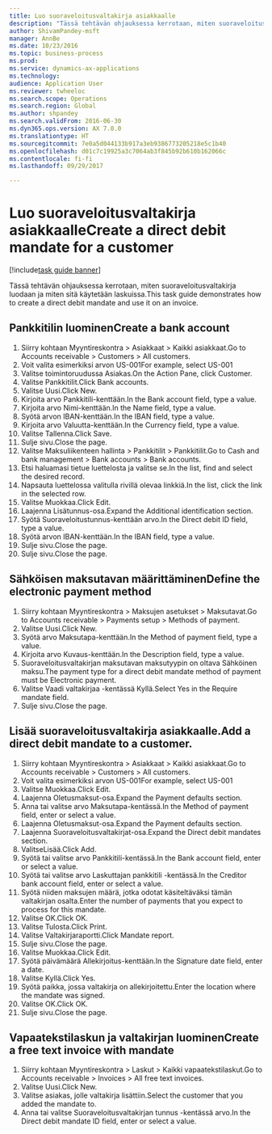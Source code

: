 ```yaml
--- 
title: Luo suoraveloitusvaltakirja asiakkaalle
description: "Tässä tehtävän ohjauksessa kerrotaan, miten suoraveloitusvaltakirja luodaan ja miten sitä käytetään laskuissa."
author: ShivamPandey-msft
manager: AnnBe
ms.date: 10/23/2016
ms.topic: business-process
ms.prod: 
ms.service: dynamics-ax-applications
ms.technology: 
audience: Application User
ms.reviewer: twheeloc
ms.search.scope: Operations
ms.search.region: Global
ms.author: shpandey
ms.search.validFrom: 2016-06-30
ms.dyn365.ops.version: AX 7.0.0
ms.translationtype: HT
ms.sourcegitcommit: 7e0a5d044133b917a3eb9386773205218e5c1b40
ms.openlocfilehash: d01c7c19925a3c7064ab3f845b92b610b162066c
ms.contentlocale: fi-fi
ms.lasthandoff: 09/29/2017

---
```

# <a name="create-a-direct-debit-mandate-for-a-customer"></a><span data-ttu-id="e1f6f-103">Luo suoraveloitusvaltakirja asiakkaalle</span><span class="sxs-lookup"><span data-stu-id="e1f6f-103">Create a direct debit mandate for a customer</span></span>

[!include[task guide banner](../../includes/task-guide-banner.md)]

<span data-ttu-id="e1f6f-104">Tässä tehtävän ohjauksessa kerrotaan, miten suoraveloitusvaltakirja luodaan ja miten sitä käytetään laskuissa.</span><span class="sxs-lookup"><span data-stu-id="e1f6f-104">This task guide demonstrates how to create a direct debit mandate and use it on an invoice.</span></span>


## <a name="create-a-bank-account"></a><span data-ttu-id="e1f6f-105">Pankkitilin luominen</span><span class="sxs-lookup"><span data-stu-id="e1f6f-105">Create a bank account</span></span>
1. <span data-ttu-id="e1f6f-106">Siirry kohtaan Myyntireskontra > Asiakkaat > Kaikki asiakkaat.</span><span class="sxs-lookup"><span data-stu-id="e1f6f-106">Go to Accounts receivable > Customers > All customers.</span></span>
2. <span data-ttu-id="e1f6f-107">Voit valita esimerkiksi arvon US-001</span><span class="sxs-lookup"><span data-stu-id="e1f6f-107">For example, select US-001</span></span>
3. <span data-ttu-id="e1f6f-108">Valitse toimintoruudussa Asiakas.</span><span class="sxs-lookup"><span data-stu-id="e1f6f-108">On the Action Pane, click Customer.</span></span>
4. <span data-ttu-id="e1f6f-109">Valitse Pankkitilit.</span><span class="sxs-lookup"><span data-stu-id="e1f6f-109">Click Bank accounts.</span></span>
5. <span data-ttu-id="e1f6f-110">Valitse Uusi.</span><span class="sxs-lookup"><span data-stu-id="e1f6f-110">Click New.</span></span>
6. <span data-ttu-id="e1f6f-111">Kirjoita arvo Pankkitili-kenttään.</span><span class="sxs-lookup"><span data-stu-id="e1f6f-111">In the Bank account field, type a value.</span></span>
7. <span data-ttu-id="e1f6f-112">Kirjoita arvo Nimi-kenttään.</span><span class="sxs-lookup"><span data-stu-id="e1f6f-112">In the Name field, type a value.</span></span>
8. <span data-ttu-id="e1f6f-113">Syötä arvon IBAN-kenttään.</span><span class="sxs-lookup"><span data-stu-id="e1f6f-113">In the IBAN field, type a value.</span></span>
9. <span data-ttu-id="e1f6f-114">Kirjoita arvo Valuutta-kenttään.</span><span class="sxs-lookup"><span data-stu-id="e1f6f-114">In the Currency field, type a value.</span></span>
10. <span data-ttu-id="e1f6f-115">Valitse Tallenna.</span><span class="sxs-lookup"><span data-stu-id="e1f6f-115">Click Save.</span></span>
11. <span data-ttu-id="e1f6f-116">Sulje sivu.</span><span class="sxs-lookup"><span data-stu-id="e1f6f-116">Close the page.</span></span>
12. <span data-ttu-id="e1f6f-117">Valitse Maksuliikenteen hallinta > Pankkitilit > Pankkitilit.</span><span class="sxs-lookup"><span data-stu-id="e1f6f-117">Go to Cash and bank management > Bank accounts > Bank accounts.</span></span>
13. <span data-ttu-id="e1f6f-118">Etsi haluamasi tietue luettelosta ja valitse se.</span><span class="sxs-lookup"><span data-stu-id="e1f6f-118">In the list, find and select the desired record.</span></span>
14. <span data-ttu-id="e1f6f-119">Napsauta luettelossa valitulla rivillä olevaa linkkiä.</span><span class="sxs-lookup"><span data-stu-id="e1f6f-119">In the list, click the link in the selected row.</span></span>
15. <span data-ttu-id="e1f6f-120">Valitse Muokkaa.</span><span class="sxs-lookup"><span data-stu-id="e1f6f-120">Click Edit.</span></span>
16. <span data-ttu-id="e1f6f-121">Laajenna Lisätunnus-osa.</span><span class="sxs-lookup"><span data-stu-id="e1f6f-121">Expand the Additional identification section.</span></span>
17. <span data-ttu-id="e1f6f-122">Syötä Suoraveloitustunnus-kenttään arvo.</span><span class="sxs-lookup"><span data-stu-id="e1f6f-122">In the Direct debit ID field, type a value.</span></span>
18. <span data-ttu-id="e1f6f-123">Syötä arvon IBAN-kenttään.</span><span class="sxs-lookup"><span data-stu-id="e1f6f-123">In the IBAN field, type a value.</span></span>
19. <span data-ttu-id="e1f6f-124">Sulje sivu.</span><span class="sxs-lookup"><span data-stu-id="e1f6f-124">Close the page.</span></span>
20. <span data-ttu-id="e1f6f-125">Sulje sivu.</span><span class="sxs-lookup"><span data-stu-id="e1f6f-125">Close the page.</span></span>

## <a name="define-the-electronic-payment-method"></a><span data-ttu-id="e1f6f-126">Sähköisen maksutavan määrittäminen</span><span class="sxs-lookup"><span data-stu-id="e1f6f-126">Define the electronic payment method</span></span>
1. <span data-ttu-id="e1f6f-127">Siirry kohtaan Myyntireskontra > Maksujen asetukset > Maksutavat.</span><span class="sxs-lookup"><span data-stu-id="e1f6f-127">Go to Accounts receivable > Payments setup > Methods of payment.</span></span>
2. <span data-ttu-id="e1f6f-128">Valitse Uusi.</span><span class="sxs-lookup"><span data-stu-id="e1f6f-128">Click New.</span></span>
3. <span data-ttu-id="e1f6f-129">Syötä arvo Maksutapa-kenttään.</span><span class="sxs-lookup"><span data-stu-id="e1f6f-129">In the Method of payment field, type a value.</span></span>
4. <span data-ttu-id="e1f6f-130">Kirjoita arvo Kuvaus-kenttään.</span><span class="sxs-lookup"><span data-stu-id="e1f6f-130">In the Description field, type a value.</span></span>
5. <span data-ttu-id="e1f6f-131">Suoraveloitusvaltakirjan maksutavan maksutyypin on oltava Sähköinen maksu.</span><span class="sxs-lookup"><span data-stu-id="e1f6f-131">The payment type for a direct debit mandate method of payment must be Electronic payment.</span></span>
6. <span data-ttu-id="e1f6f-132">Valitse Vaadi valtakirjaa -kentässä Kyllä.</span><span class="sxs-lookup"><span data-stu-id="e1f6f-132">Select Yes in the Require mandate field.</span></span>
7. <span data-ttu-id="e1f6f-133">Sulje sivu.</span><span class="sxs-lookup"><span data-stu-id="e1f6f-133">Close the page.</span></span>

## <a name="add-a-direct-debit-mandate-to-a-customer"></a><span data-ttu-id="e1f6f-134">Lisää suoraveloitusvaltakirja asiakkaalle.</span><span class="sxs-lookup"><span data-stu-id="e1f6f-134">Add a direct debit mandate to a customer.</span></span>
1. <span data-ttu-id="e1f6f-135">Siirry kohtaan Myyntireskontra > Asiakkaat > Kaikki asiakkaat.</span><span class="sxs-lookup"><span data-stu-id="e1f6f-135">Go to Accounts receivable > Customers > All customers.</span></span>
2. <span data-ttu-id="e1f6f-136">Voit valita esimerkiksi arvon US-001</span><span class="sxs-lookup"><span data-stu-id="e1f6f-136">For example, select US-001</span></span>
3. <span data-ttu-id="e1f6f-137">Valitse Muokkaa.</span><span class="sxs-lookup"><span data-stu-id="e1f6f-137">Click Edit.</span></span>
4. <span data-ttu-id="e1f6f-138">Laajenna Oletusmaksut-osa.</span><span class="sxs-lookup"><span data-stu-id="e1f6f-138">Expand the Payment defaults section.</span></span>
5. <span data-ttu-id="e1f6f-139">Anna tai valitse arvo Maksutapa-kentässä.</span><span class="sxs-lookup"><span data-stu-id="e1f6f-139">In the Method of payment field, enter or select a value.</span></span>
6. <span data-ttu-id="e1f6f-140">Laajenna Oletusmaksut-osa.</span><span class="sxs-lookup"><span data-stu-id="e1f6f-140">Expand the Payment defaults section.</span></span>
7. <span data-ttu-id="e1f6f-141">Laajenna Suoraveloitusvaltakirjat-osa.</span><span class="sxs-lookup"><span data-stu-id="e1f6f-141">Expand the Direct debit mandates section.</span></span>
8. <span data-ttu-id="e1f6f-142">ValitseLisää.</span><span class="sxs-lookup"><span data-stu-id="e1f6f-142">Click Add.</span></span>
9. <span data-ttu-id="e1f6f-143">Syötä tai valitse arvo Pankkitili-kentässä.</span><span class="sxs-lookup"><span data-stu-id="e1f6f-143">In the Bank account field, enter or select a value.</span></span>
10. <span data-ttu-id="e1f6f-144">Syötä tai valitse arvo Laskuttajan pankkitili -kentässä.</span><span class="sxs-lookup"><span data-stu-id="e1f6f-144">In the Creditor bank account field, enter or select a value.</span></span>
11. <span data-ttu-id="e1f6f-145">Syötä niiden maksujen määrä, jotka odotat käsiteltäväksi tämän valtakirjan osalta.</span><span class="sxs-lookup"><span data-stu-id="e1f6f-145">Enter the number of payments that you expect to process for this mandate.</span></span>
12. <span data-ttu-id="e1f6f-146">Valitse OK.</span><span class="sxs-lookup"><span data-stu-id="e1f6f-146">Click OK.</span></span>
13. <span data-ttu-id="e1f6f-147">Valitse Tulosta.</span><span class="sxs-lookup"><span data-stu-id="e1f6f-147">Click Print.</span></span>
14. <span data-ttu-id="e1f6f-148">Valitse Valtakirjaraportti.</span><span class="sxs-lookup"><span data-stu-id="e1f6f-148">Click Mandate report.</span></span>
15. <span data-ttu-id="e1f6f-149">Sulje sivu.</span><span class="sxs-lookup"><span data-stu-id="e1f6f-149">Close the page.</span></span>
16. <span data-ttu-id="e1f6f-150">Valitse Muokkaa.</span><span class="sxs-lookup"><span data-stu-id="e1f6f-150">Click Edit.</span></span>
17. <span data-ttu-id="e1f6f-151">Syötä päivämäärä Allekirjoitus-kenttään.</span><span class="sxs-lookup"><span data-stu-id="e1f6f-151">In the Signature date field, enter a date.</span></span>
18. <span data-ttu-id="e1f6f-152">Valitse Kyllä.</span><span class="sxs-lookup"><span data-stu-id="e1f6f-152">Click Yes.</span></span>
19. <span data-ttu-id="e1f6f-153">Syötä paikka, jossa valtakirja on allekirjoitettu.</span><span class="sxs-lookup"><span data-stu-id="e1f6f-153">Enter the location where the mandate was signed.</span></span>
20. <span data-ttu-id="e1f6f-154">Valitse OK.</span><span class="sxs-lookup"><span data-stu-id="e1f6f-154">Click OK.</span></span>
21. <span data-ttu-id="e1f6f-155">Sulje sivu.</span><span class="sxs-lookup"><span data-stu-id="e1f6f-155">Close the page.</span></span>

## <a name="create-a-free-text-invoice-with-mandate"></a><span data-ttu-id="e1f6f-156">Vapaatekstilaskun ja valtakirjan luominen</span><span class="sxs-lookup"><span data-stu-id="e1f6f-156">Create a free text invoice with mandate</span></span>
1. <span data-ttu-id="e1f6f-157">Siirry kohtaan Myyntireskontra > Laskut > Kaikki vapaatekstilaskut.</span><span class="sxs-lookup"><span data-stu-id="e1f6f-157">Go to Accounts receivable > Invoices > All free text invoices.</span></span>
2. <span data-ttu-id="e1f6f-158">Valitse Uusi.</span><span class="sxs-lookup"><span data-stu-id="e1f6f-158">Click New.</span></span>
3. <span data-ttu-id="e1f6f-159">Valitse asiakas, jolle valtakirja lisättiin.</span><span class="sxs-lookup"><span data-stu-id="e1f6f-159">Select the customer that you added the mandate to.</span></span>
4. <span data-ttu-id="e1f6f-160">Anna tai valitse Suoraveloitusvaltakirjan tunnus -kentässä arvo.</span><span class="sxs-lookup"><span data-stu-id="e1f6f-160">In the Direct debit mandate ID field, enter or select a value.</span></span>



